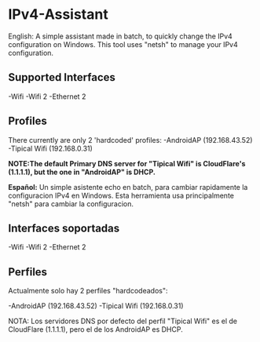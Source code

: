 # IPv4-Assistant


English:
A simple assistant made in batch, to quickly change the IPv4 configuration on Windows.
This tool uses "netsh" to manage your IPv4 configuration.

<h2>Supported Interfaces</h2>

  -Wifi
  -Wifi 2
  -Ethernet 2
  
<h2>Profiles</h2>

There currently are only 2 'hardcoded' profiles:
  -AndroidAP (192.168.43.52)
  -Tipical Wifi (192.168.0.31)

<b>NOTE:The default Primary DNS server for "Tipical Wifi" is CloudFlare's (1.1.1.1), but the one in "AndroidAP" is DHCP.</b>


<b>Español:</b>
Un simple asistente echo en batch, para cambiar rapidamente la configuracion IPv4 en Windows.
Esta herramienta usa principalmente "netsh" para cambiar la configuracion.

<h2>Interfaces soportadas</h2>

  -Wifi
  -Wifi 2
  -Ethernet 2
  
<h2>Perfiles</h2>

Actualmente solo hay 2 perfiles "hardcodeados":

  -AndroidAP (192.168.43.52)
  -Tipical Wifi (192.168.0.31)
  
  NOTA: Los servidores DNS por defecto del perfil "Tipical Wifi" es el de CloudFlare (1.1.1.1), pero el de los AndroidAP es DHCP.
